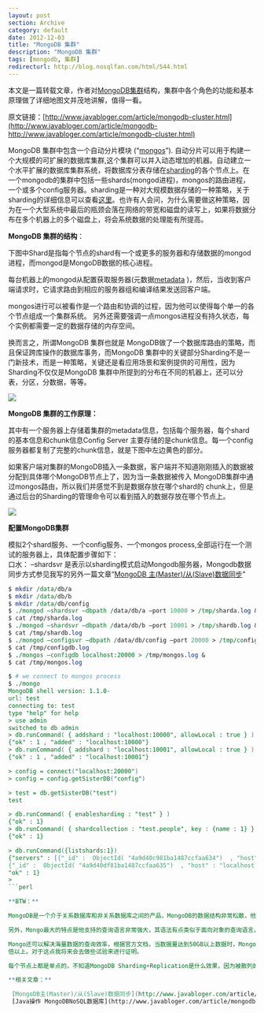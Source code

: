 ```yaml
---
layout: post
section: Archive
category: default
date: 2012-12-03
title: "MongoDB 集群"
description: "MongoDB 集群"
tags: [mongodb, 集群]
redirecturl: http://blog.nosqlfan.com/html/544.html
---
```



本文是一篇转载文章，作者对[MongoDB](http://blog.nosqlfan.com/tags/mongodb "查看 MongoDB 的全部文章")[集群](http://blog.nosqlfan.com/tags/%e9%9b%86%e7%be%a4 "查看 集群 的全部文章")结构，集群中各个角色的功能和基本原理做了详细地图文并茂地讲解，值得一看。

原文链接：[http://www.javabloger.com/article/mongodb-cluster.html](http://www.javabloger.com/article/mongodb-http://www.javabloger.com/article/mongodb-cluster.html)

MongoDB 集群中包含一个自动分片模块
(“[mongos](http://blog.nosqlfan.com/tags/mongos "查看 mongos 的全部文章")”).
自动分片可以用于构建一个大规模的可扩展的数据库集群,这个集群可以并入动态增加的机器。自动建立一个水平扩展的数据库集群系统，将数据库分表存储在[sharding](http://blog.nosqlfan.com/tags/sharding "查看 sharding 的全部文章")的各个节点上。在一个mongodb的集群中包括一些shards(mongod进程)，mongos的路由进程，一个或多个config服务器。sharding是一种对大规模数据存储的一种策略，关于sharding的详细信息可以查看[这里](http://en.wikipedia.org/wiki/Shard)。也许有人会问，为什么需要做这种策略，因为在一个大型系统中最后的瓶颈会落在网络的带宽和磁盘的读写上，如果将数据分布在多个机器上的多个磁盘上，将会系统数据的处理能有所提高。

**MongoDB 集群的结构**：

下图中Shard是指每个节点的shard有一个或更多的服务器和存储数据的mongod进程，而mongod是MongoDB数据的核心进程。

每台机器上的mongod从配置获取服务器(元数据[metadata](http://blog.nosqlfan.com/tags/metadata "查看 metadata 的全部文章")
)，然后，当收到客户端请求时，它请求路由到相应的服务器组和编译结果发送回客户端。

mongos进行可以被看作是一个路由和协调的过程，因为他可以使得每个单一的各个节点组成一个集群系统。
另外还需要强调一点mongos进程没有持久状态，每个实例都需要一定的数据存储的内存空间。

换而言之，所谓MongoDB 集群也就是
MongoDB做了一个数据库路由的策略，而且保证跨库操作的数据库事务，而MongoDB
集群中的关键部分Sharding不是一门新技术，而是一种策略，关键还是看应用场景和案例提供的可用性，因为Sharding不仅仅是MongoDB
集群中所提到的分布在不同的机器上，还可以分表，分区，分数据，等等。

![](/post-images/2012-12/machines-cluster.png)

**MongoDB 集群的工作原理：**

其中有一个服务器上存储着集群的metadata信息，包括每个服务器，每个shard的基本信息和chunk信息Config
Server
主要存储的是chunk信息。每一个config服务器都复制了完整的chunk信息，就是下图中左边黄色的部分。

如果客户端对集群的MongoDB插入一条数据，客户端并不知道刚刚插入的数据被分配到具体哪个MongoDB节点上了，因为当一条数据被传入
MongoDB集群中通过mongos路由，所以我们并感觉不到是数据存放在哪个shard的
chunk上，但是通过后台的Sharding的管理命令可以看到插入的数据存放在哪个节点上。

![](/post-images/2012-12/mongodb_cluster_sharding.png)

**配置MongoDB集群**

模拟2个shard服务、一个config服务、一个mongos
process,全部运行在一个测试的服务器上，具体配置步骤如下：  
 口水： –shardsvr
是表示以sharding模式启动Mongodb服务器，Mongodb数据同步方式参见我写的另外一篇文章“[MongoDB
主(Master)/从(Slave)数据同步](http://www.javabloger.com/article/mongodb-master-slave-replication.html)”

```perl
$ mkdir /data/db/a
$ mkdir /data/db/b
$ mkdir /data/db/config
$ ./mongod –shardsvr –dbpath /data/db/a –port 10000 > /tmp/sharda.log &
$ cat /tmp/sharda.log
$ ./mongod –shardsvr –dbpath /data/db/b –port 10001 > /tmp/shardb.log &
$ cat /tmp/shardb.log
$ ./mongod –configsvr –dbpath /data/db/config –port 20000 > /tmp/configdb.log &
$ cat /tmp/configdb.log
$ ./mongos –configdb localhost:20000 > /tmp/mongos.log &
$ cat /tmp/mongos.log

$ # we connect to mongos process
$ ./mongo
MongoDB shell version: 1.1.0-
url: test
connecting to: test
type "help" for help
> use admin
switched to db admin
> db.runCommand( { addshard : "localhost:10000", allowLocal : true } )
{"ok" : 1 , "added" : "localhost:10000"}
> db.runCommand( { addshard : "localhost:10001", allowLocal : true } )
{"ok" : 1 , "added" : "localhost:10001"}

> config = connect("localhost:20000")
> config = config.getSisterDB("config")

> test = db.getSisterDB("test")
test

> db.runCommand( { enablesharding : "test" } )
{"ok" : 1}
> db.runCommand( { shardcollection : "test.people", key : {name : 1} } )
{"ok" : 1}

> db.runCommand({listshards:1})
{"servers" : [{"_id" :  ObjectId( "4a9d40c981ba1487ccfaa634")  , "host" : "localhost:10000"},
{"_id" :  ObjectId( "4a9d40df81ba1487ccfaa635")  , "host" : "localhost:10001"}] ,
"ok" : 1}
>
```perl

**BTW：**

MongoDB是一个介于关系数据库和非关系数据库之间的产品，MongoDB的数据结构非常松散，他的数据格式类似json的bjson格式，因此可以存储比较复杂的数据类型。

另外，Mongo最大的特点是他支持的查询语言非常强大，其语法有点类似于面向对象的查询语言，几乎可以实现类似关系数据库单表查询的绝大部分功能，而且还支持对数据建立索引。

Mongo还可以解决海量数据的查询效率，根据官方文档，当数据量达到50GB以上数据时，Mongo数据库访问速度是MySQL10
倍以上。对于这点我将来会去做些试验来进行证明。

每个节点上都是单点的，不知道MongoDB Sharding+Replication是什么效果，因为被散列的服务器还是存在着单点的现象，如果其中一个散列的节点坏点那么数据就不存在了。下面还要试试这2种方式的结合。

**相关文章：**

 [MongoDB主(Master)/从(Slave)数据同步](http://www.javabloger.com/article/mongodb-master-slave-replication.html)  
 [Java操作 MongoDBNoSQL数据库](http://www.javabloger.com/article/mongodb-java.html)

